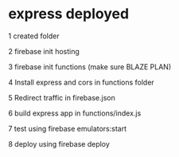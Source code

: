 # express deployed

1 created folder

2 firebase init hosting

3 firebase init functions (make sure BLAZE PLAN)

4 Install express and cors in functions folder

5 Redirect traffic in firebase.json

6 build express app in functions/index.js

7 test using firebase emulators:start

8 deploy using firebase deploy